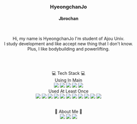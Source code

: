 <h3 align="center"> HyeongchanJo </h3 center>
<h4 align="center"> Jbrochan </h4 center>
<br>


<p align="center">Hi, my name is HyeongchanJo I'm student of Ajou Univ. 
<br>I study development and like accept new thing that I don't know. 
<br>Plus, I like bodybuilding and powerlifting.</p>
<br>
<br>

<p align="center">
💻 Tech Stack 💻
<br>
Using In Main
<br>
<img src="https://img.shields.io/badge/java-007396?style=for-the-badge&logo=java&logoColor=white">

<img src="https://img.shields.io/badge/spring-6DB33F?style=for-the-badge&logo=Spring&logoColor=white">
<img src="https://img.shields.io/badge/spring boot-6DB33F?style=for-the-badge&logo=Spring Boot&logoColor=white">

<img src="https://img.shields.io/badge/MySQL-4479A1?style=for-the-badge&logo=MySQL&logoColor=white">
<img src="https://img.shields.io/badge/GitHub-181717?style=for-the-badge&logo=GitHub&logoColor=white">

<br>
Used At Least Once
<br>
<img src="https://img.shields.io/badge/c-A8B9CC?style=for-the-badge&logo=C&logoColor=white">
<img src="https://img.shields.io/badge/python-3776AB?style=for-the-badge&logo=Python&logoColor=white">
<img src="https://img.shields.io/badge/C Sharp-239120?style=for-the-badge&logo=C Sharp&logoColor=white">
<img src="https://img.shields.io/badge/C++-00599C?style=for-the-badge&logo=C%2B%2B&logoColor=white">
<img src="https://img.shields.io/badge/R-276DC3?style=for-the-badge&logo=R&logoColor=white">

<img src="https://img.shields.io/badge/docker-2496ED?style=for-the-badge&logo=Docker&logoColor=white">
<img src="https://img.shields.io/badge/kubernetes-326CE5?style=for-the-badge&logo=Kubernetes&logoColor=white">

<img src="https://img.shields.io/badge/Unity-FFFFFF?style=for-the-badge&logo=Unity&logoColor=black">
<img src="https://img.shields.io/badge/android-3DDC84?style=for-the-badge&logo=Android&logoColor=white">
<img src="https://img.shields.io/badge/Oculus-1C1E20?style=for-the-badge&logo=Oculus&logoColor=white">

<img src="https://img.shields.io/badge/SQlite-003B57?style=for-the-badge&logo=SQLite&logoColor=white">
</p>

<p align="center">
<br>
🙌 About Me 🙌<br>
<a href=https://www.instagram.com/jbro_chan/><img src="https://img.shields.io/badge/Instagram-E4405F?style=for-the-badge&logo=Instagram&logoColor=white"></a>
<a href="mailto:hyeongchanj@gmail.com"><img src="https://img.shields.io/badge/Gmail-EA4335?style=for-the-badge&logo=Gmail&logoColor=white"></a>
<a href=https://jbrochan.tistory.com/><img src="https://img.shields.io/badge/Tistroy-000000?style=for-the-badge&logo=Tistory&logoColor=white"></a>
</p>
